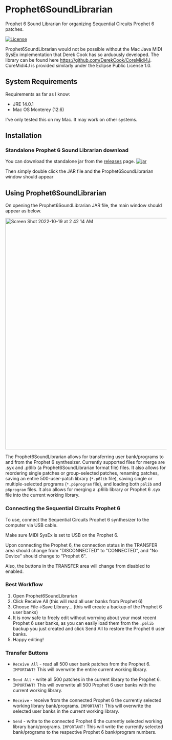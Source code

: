# Prophet6SoundLibrarian
Prophet 6 Sound Librarian for organizing Sequential Circuits Prophet 6 patches.

[![License](https://img.shields.io/badge/License-Eclipse%20Public%20License%202.0-blue.svg)](#license)

Prophet6SoundLibrarian would not be possible without the Mac Java MIDI SysEx implementation that Derek Cook has so arduously developed.  The library can be found here https://github.com/DerekCook/CoreMidi4J.  CoreMidi4J is provided similarly under the Eclipse Public License 1.0.

## System Requirements

Requirements as far as I know:
- JRE 14.0.1
- Mac OS Monterey (12.6)

I've only tested this on my Mac.  It may work on other systems.

## Installation

### Standalone Prophet 6 Sound Librarian download

You can download the standalone jar
from the
[releases](https://github.com/eclewlow/Prophet6SoundLibrarian/releases) page.
[![jar](https://img.shields.io/github/downloads/eclewlow/Prophet6SoundLibrarian/total.svg)](https://github.com/eclewlow/Prophet6SoundLibrarian/releases)

Then simply double click the JAR file and the Prophet6SoundLibrarian window should appear

## Using Prophet6SoundLibrarian

On opening the Prophet6SoundLibrarian JAR file, the main window should appear as below.

<img width="720" alt="Screen Shot 2022-10-19 at 2 42 14 AM" src="https://user-images.githubusercontent.com/32854625/196656599-d5dc152b-a263-4934-a2b5-3d4c8b69deb9.png">

The Prophet6SoundLibrarian allows for transferring user bank/programs to and from the Prophet 6 synthesizer.  Currently supported files for merge are .syx and .p6lib (a Prophet6SoundLibrarian format file) files.
It also allows for reordering single patches or group-selected patches, renaming patches, saving an entire 500-user-patch library (`*.p6lib` file), saving single or multiple-selected programs (`*.p6program` file), and loading both `p6lib` and `p6program` files.  It also allows for merging a .p6lib library or Prophet 6 .syx file into the current working library. 

### Connecting the Sequential Circuits Prophet 6

To use, connect the Sequential Circuits Prophet 6 synthesizer to the computer via USB cable.

Make sure MIDI SysEx is set to USB on the Prophet 6.


Upon connecting the Prophet 6, the connection status in the TRANSFER area should change from "DISCONNECTED" to "CONNECTED", and "No Device" should change to "Prophet 6".

Also, the buttons in the TRANSFER area will change from disabled to enabled.

### Best Workflow

1. Open Prophet6SoundLibrarian
2. Click Receive All (this will read all user banks from Prophet 6)
3. Choose File->Save Library... (this will create a backup of the Prophet 6 user banks)
4. It is now safe to freely edit without worrying about your most recent Prophet 6 user banks, as you can easily load them from the `.p6lib` backup you just created and click Send All to restore the Prophet 6 user banks.
5. Happy editing!

### Transfer Buttons

- `Receive All` - read all 500 user bank patches from the Prophet 6.  `IMPORTANT!`  This will overwrite the entire current working library.

- `Send All` - write all 500 patches in the current library to the Prophet 6.  `IMPORTANT!` This will overwrite all 500 Prophet 6 user banks with the current working library.

- `Receive` - receive from the connected Prophet 6 the currently selected working library bank/programs. `IMPORTANT!` This will overwrite the selected user banks in the current working library.

- `Send` - write to the connected Prophet 6 the currently selected working library bank/programs.  `IMPORTANT!` This will write the currently selected bank/programs to the respective Prophet 6 bank/program numbers.
